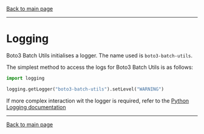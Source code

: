 [Back to main page](https://g-farrow.github.io/boto3_batch_utils)

---------------------------

# Logging
Boto3 Batch Utils initialises a logger. The name used is `boto3-batch-utils`.

The simplest method to access the logs for Boto3 Batch Utils is as follows:
```python
import logging

logging.getLogger("boto3-batch-utils").setLevel("WARNING")
```

If more complex interaction wit the logger is required, refer to the 
[Python Logging documentation](https://docs.python.org/3.7/library/logging.html)


---------------------------
[Back to main page](https://g-farrow.github.io/boto3_batch_utils)